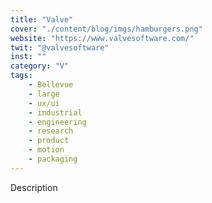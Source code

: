 ```yaml
---
title: "Valve"
cover: "./content/blog/imgs/hamburgers.png"
website: "https://www.valvesoftware.com/"
twit: "@valvesoftware"
inst: ""
category: "V"
tags:
    - Bellevue
    - large
    - ux/ui
    - industrial
    - engineering
    - research
    - product
    - motion
    - packaging
---
```


Description
